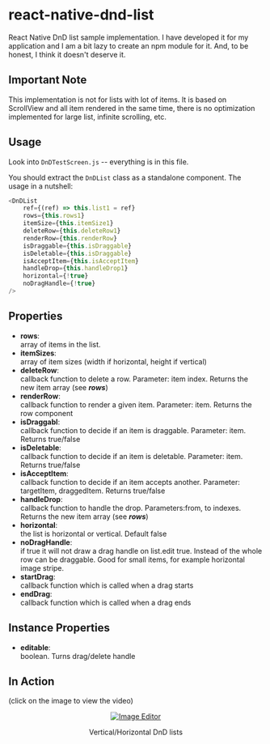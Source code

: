 # react-native-dnd-list

React Native DnD list sample implementation. I have developed it for my application and I am a bit lazy to create an npm module for it. And, to be honest, I think it doesn't deserve it.

## Important Note 
This implementation is not for lists with lot of items. It is based on ScrollView and all item rendered in the same time, there is no optimization implemented for large list, infinite scrolling, etc.

## Usage

Look into ```DnDTestScreen.js``` -- everything is in this file.

You should extract the ```DnDList``` class as a standalone component. The usage in a nutshell:

```javascript
<DnDList
	ref={(ref) => this.list1 = ref}
	rows={this.rows1}
	itemSize={this.itemSize1}
	deleteRow={this.deleteRow1}
	renderRow={this.renderRow}
	isDraggable={this.isDraggable}
	isDeletable={this.isDraggable}
	isAcceptItem={this.isAcceptItem}
	handleDrop={this.handleDrop1}
	horizontal={!true}
	noDragHandle={!true}
/>
```
## Properties
- **rows**:  
array of items in the list. 
- **itemSizes**:  
array of item sizes (width if horizontal, height if vertical)
- **deleteRow**:  
callback function to delete a row. Parameter: item index. Returns the new item array (see ***rows***)
- **renderRow**:  
callback function to render a given item. Parameter: item. Returns the row component
- **isDraggabl**:  
callback function to decide if an item is draggable. Parameter: item. Returns true/false
- **isDeletable**:  
callback function to decide if an item is deletable. Parameter: item. Returns true/false
- **isAcceptItem**:  
callback function to decide if an item accepts another. Parameter: targetItem, draggedItem. Returns true/false
- **handleDrop**:  
callback function to handle the drop.
Parameters:from, to indexes. Returns the new item array (see ***rows***)
- **horizontal**:  
the list is horizontal or vertical. Default false
- **noDragHandle**:  
if true it will not draw a drag handle on list.edit true. Instead of the whole row can be draggable. Good for small items, for example horizontal image stripe.
- **startDrag**:  
callback function which is called when a drag starts
- **endDrag**:  
callback function which is called when a drag ends

## Instance Properties

- **editable**:  
boolean. Turns drag/delete handle

## In Action 
(click on the image to view the video)

<p align="center">
	<a href="https://www.youtube.com/watch?v=zENIPUrGgiA">
		<img src="https://img.youtube.com/vi/zENIPUrGgiA/0.jpg" alt="Image Editor">
	</a>
	<p align="center">
		Vertical/Horizontal DnD lists
	</p>
</p>

